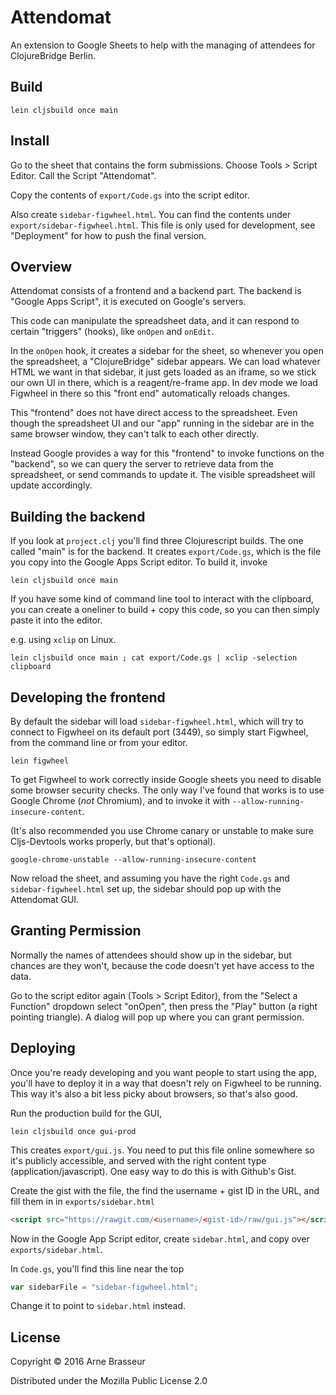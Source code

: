 # Attendomat

An extension to Google Sheets to help with the managing of attendees for
ClojureBridge Berlin.

## Build

```
lein cljsbuild once main
```

## Install

Go to the sheet that contains the form submissions. Choose Tools > Script
Editor. Call the Script "Attendomat".

Copy the contents of `export/Code.gs` into the script editor.

Also create `sidebar-figwheel.html`. You can find the contents under
`export/sidebar-figwheel.html`. This file is only used for development, see
"Deployment" for how to push the final version.

## Overview

Attendomat consists of a frontend and a backend part. The backend is "Google
Apps Script", it is executed on Google's servers.

This code can manipulate the spreadsheet data, and it can respond to certain
"triggers" (hooks), like `onOpen` and `onEdit`.

In the `onOpen` hook, it creates a sidebar for the sheet, so whenever you open
the spreadsheet, a "ClojureBridge" sidebar appears. We can load whatever HTML we
want in that sidebar, it just gets loaded as an iframe, so we stick our own UI
in there, which is a reagent/re-frame app. In dev mode we load Figwheel in there
so this "front end" automatically reloads changes.

This "frontend" does not have direct access to the spreadsheet. Even though the
spreadsheet UI and our "app" running in the sidebar are in the same browser
window, they can't talk to each other directly.

Instead Google provides a way for this "frontend" to invoke functions on the
"backend", so we can query the server to retrieve data from the spreadsheet, or
send commands to update it. The visible spreadsheet will update accordingly.

## Building the backend

If you look at `project.clj` you'll find three Clojurescript builds. The one
called "main" is for the backend. It creates `export/Code.gs`, which is the file
you copy into the Google Apps Script editor. To build it, invoke

```
lein cljsbuild once main
```

If you have some kind of command line tool to interact with the clipboard, you
can create a oneliner to build + copy this code, so you can then simply paste it
into the editor.

e.g. using `xclip` on Linux.

```
lein cljsbuild once main ; cat export/Code.gs | xclip -selection clipboard
```

## Developing the frontend

By default the sidebar will load `sidebar-figwheel.html`, which will try to
connect to Figwheel on its default port (3449), so simply start Figwheel, from
the command line or from your editor.

```
lein figwheel
```

To get Figwheel to work correctly inside Google sheets you need to disable some
browser security checks. The only way I've found that works is to use Google
Chrome (*not* Chromium), and to invoke it with
`--allow-running-insecure-content`.

(It's also recommended you use Chrome canary or unstable to make sure
Cljs-Devtools works properly, but that's optional).

```
google-chrome-unstable --allow-running-insecure-content
```

Now reload the sheet, and assuming you have the right `Code.gs` and
`sidebar-figwheel.html` set up, the sidebar should pop up with the Attendomat GUI.

## Granting Permission

Normally the names of attendees should show up in the sidebar, but chances are
they won't, because the code doesn't yet have access to the data.

Go to the script editor again (Tools > Script Editor), from the "Select a
Function" dropdown select "onOpen", then press the "Play" button (a right
pointing triangle). A dialog will pop up where you can grant permission.

## Deploying

Once you're ready developing and you want people to start using the app, you'll
have to deploy it in a way that doesn't rely on Figwheel to be running. This way
it's also a bit less picky about browsers, so that's also good.

Run the production build for the GUI,

```
lein cljsbuild once gui-prod
```

This creates `export/gui.js`. You need to put this file online somewhere so it's
publicly accessible, and served with the right content type
(application/javascript). One easy way to do this is with Github's Gist.

Create the gist with the file, the find the username + gist ID in the URL, and
fill them in in `exports/sidebar.html`

```html
<script src="https://rawgit.com/<username>/<gist-id>/raw/gui.js"></script>
```

Now in the Google App Script editor, create `sidebar.html`, and copy over
`exports/sidebar.html`.

In `Code.gs`, you'll find this line near the top

``` javascript
var sidebarFile = "sidebar-figwheel.html";
```

Change it to point to `sidebar.html` instead.


## License ##

Copyright © 2016 Arne Brasseur

Distributed under the Mozilla Public License 2.0
